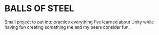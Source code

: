 # BALLS OF STEEL

Small project to put into practice everything I've learned about Unity while having fun creating something me and my peers consider fun. 
 
